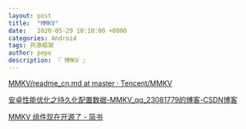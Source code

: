 ```yaml
---
layout: post
title:  "MMKV"
date:   2020-05-29 10:10:00 +0800
categories: Android
tags: 开源框架
author: pepe
description: 『 MMKV 』
---
```




[MMKV/readme_cn.md at master · Tencent/MMKV](https://github.com/Tencent/MMKV/blob/master/readme_cn.md)

[安卓性能优化之持久化配置数据-MMKV_qq_23081779的博客-CSDN博客](https://blog.csdn.net/qq_23081779/article/details/89705088?utm_medium=distribute.pc_relevant.none-task-blog-BlogCommendFromMachineLearnPai2-2.nonecase&depth_1-utm_source=distribute.pc_relevant.none-task-blog-BlogCommendFromMachineLearnPai2-2.nonecase)

[MMKV 组件现在开源了 - 简书](https://www.jianshu.com/p/92bcb77f8eca)





